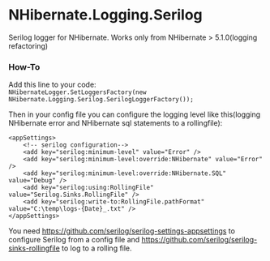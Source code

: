 # NHibernate.Logging.Serilog
Serilog logger for NHibernate. Works only from NHibernate > 5.1.0(logging refactoring)

### How-To
Add this line to your code:   
`NHibernateLogger.SetLoggersFactory(new NHibernate.Logging.Serilog.SerilogLoggerFactory());`

Then in your config file you can configure the logging level like this(logging NHibernate error and NHibernate sql statements to a rollingfile):   
```
<appSettings>
    <!-- serilog configuration-->
    <add key="serilog:minimum-level" value="Error" />
    <add key="serilog:minimum-level:override:NHibernate" value="Error" />
    <add key="serilog:minimum-level:override:NHibernate.SQL" value="Debug" />
    <add key="serilog:using:RollingFile" value="Serilog.Sinks.RollingFile" />
    <add key="serilog:write-to:RollingFile.pathFormat" value="C:\temp\logs-{Date}_.txt" />
</appSettings>
```

You need https://github.com/serilog/serilog-settings-appsettings to configure Serilog from a config file and https://github.com/serilog/serilog-sinks-rollingfile to log to a rolling file.
